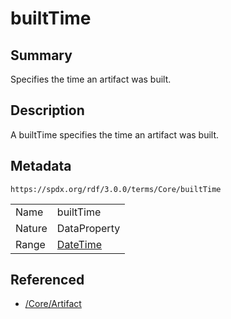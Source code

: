 <!-- Automatically generated by spec-parser v2.3.0 on 2024-07-09T17:43:37.025898+00:00 -->
<!-- SPDX-License-Identifier: Community-Spec-1.0 -->

# builtTime

## Summary

Specifies the time an artifact was built.


## Description

A builtTime specifies the time an artifact was built.


## Metadata

`https://spdx.org/rdf/3.0.0/terms/Core/builtTime`


| | |
|---|---|
| Name | builtTime |
| Nature | DataProperty |
| Range | [DateTime](../Datatypes/DateTime.md) |




## Referenced

- [/Core/Artifact](../../Core/Classes/Artifact.md)

